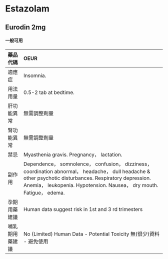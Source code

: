 # Estazolam

## Eurodin 2mg

#### 一般可用

| 藥品代碼       | OEUR                                                                                                                                                                                                                              |
|:---------------|:----------------------------------------------------------------------------------------------------------------------------------------------------------------------------------------------------------------------------------|
| 適應症         | Insomnia.                                                                                                                                                                                                                         |
| 用法用量       | 0.5-2 tab at bedtime.                                                                                                                                                                                                             |
| 肝功能異常     | 無需調整劑量                                                                                                                                                                                                                      |
| 腎功能異常     | 無需調整劑量                                                                                                                                                                                                                      |
| 禁忌           | Myasthenia gravis. Pregnancy， lactation.                                                                                                                                                                                         |
| 副作用         | Dependence， somnolence， confusion， dizziness， coordination abnormal， headache， dull headache & other psychotic disturbances. Respiratory depression. Anemia， leukopenia. Hypotension. Nausea， dry mouth. Fatigue， edema. |
| 孕期用藥建議   | Human data suggest risk in 1st and 3 rd trimesters                                                                                                                                                                                |
| 哺乳期用藥建議 | No (Limited) Human Data - Potential Toxicity 無(很少)資料 - 避免使用                                                                                                                                                              |

